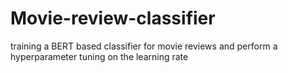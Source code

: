 # Movie-review-classifier
training a BERT based classifier for movie reviews and perform a hyperparameter tuning on the learning rate
